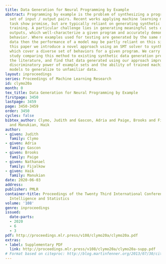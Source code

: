 ```yaml
---
title: Data Generation for Neural Programming by Example
abstract: Programming by example is the problem of synthesizing a program from a small
  set of input / output pairs. Recent works applying machine learning methods to this
  task show promise, but are typically reliant on generating synthetic examples for
  training. A particular challenge lies in generating meaningful sets of inputs and
  outputs, which well-characterize a given program and accurately demonstrate its
  behavior. Where examples used for testing are generated by the same method as training
  data then the performance of a model may be partly reliant on this similarity. In
  this paper we introduce a novel approach using an SMT solver to synthesize inputs
  which cover a diverse set of behaviors for a given program. We carry out a case
  study comparing this method to existing synthetic data generation procedures in
  the literature, and find that data generated using our approach improves both the
  discriminatory power of example sets and the ability of trained machine learning
  models to generalize to unfamiliar data.
layout: inproceedings
series: Proceedings of Machine Learning Research
id: clymo20a
month: 0
tex_title: Data Generation for Neural Programming by Example
firstpage: 3450
lastpage: 3459
page: 3450-3459
order: 3450
cycles: false
bibtex_author: Clymo, Judith and Gascon, Adria and Paige, Brooks and Fijalkow, Nathanael
  and Manukian, Haik
author:
- given: Judith
  family: Clymo
- given: Adria
  family: Gascon
- given: Brooks
  family: Paige
- given: Nathanael
  family: Fijalkow
- given: Haik
  family: Manukian
date: 2020-06-03
address: 
publisher: PMLR
container-title: Proceedings of the Twenty Third International Conference on Artificial
  Intelligence and Statistics
volume: '108'
genre: inproceedings
issued:
  date-parts:
  - 2020
  - 6
  - 3
pdf: http://proceedings.mlr.press/v108/clymo20a/clymo20a.pdf
extras:
- label: Supplementary PDF
  link: http://proceedings.mlr.press/v108/clymo20a/clymo20a-supp.pdf
# Format based on citeproc: http://blog.martinfenner.org/2013/07/30/citeproc-yaml-for-bibliographies/
---
```

